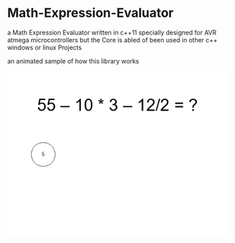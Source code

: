 # Math-Expression-Evaluator
a Math Expression Evaluator written in c++11 specially designed for AVR atmega microcontrollers  but the Core is abled of been used in other c++ windows or linux Projects

an animated sample of how this library works 

![Math-Expression-Evaluator](https://github.com/amirrastifarsad/Math-Expression-Evaluator/blob/master/images/Math-Expression-Evaluator.gif "sample")
